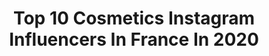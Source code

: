 ---
title: Top 10 Cosmetics Instagram Influencers In France In 2020
description: >-
  Find top cosmetics Instagram influencers in France in 2020. Most popular hashtags: #concours #confinement #makeup #stayhome.
platform: Instagram
profiles:
  - username: "ines.curly"
    fullname: >-
      Ines Curly 🇲🇦🇩🇿♓️
    location: "France"
    followers: 238361
    engagement: 1148
    commentsToLikes: 0.037336
    avatar: "https://scontent-ams4-1.cdninstagram.com/v/t51.2885-19/s320x320/82487882_1030638620636509_6760962853928173568_n.jpg?_nc_ht=scontent-ams4-1.cdninstagram.com&_nc_ohc=sRWKugsihT8AX_xaE_t&oh=3c5bdd1ec96f1a650472168678f3053f&oe=5EB94463"
    verified: false
    hashtags: "#sephoracollection, #inescurlycosmetic, #giveaways, #concours"
  - username: "newjustine_"
    fullname: >-
      🦋  𝗝𝘂𝘀𝘁𝗶𝗻𝗲  🦋
    location: "France"
    followers: 11208
    engagement: 506
    commentsToLikes: 0.197323
    avatar: "https://scontent-lhr8-1.cdninstagram.com/v/t51.2885-19/s320x320/92783407_651940652258138_6696625068467814400_n.jpg?_nc_ht=scontent-lhr8-1.cdninstagram.com&_nc_ohc=M6vVU9iwACwAX9EhYoO&oh=d7b8535fbf82f574741e1c6532ec3a3a&oe=5EB9278D"
    verified: false
    hashtags: "#longhair, #sexygirl, #kisstance, #influenceur"
  - username: "tessmakeup"
    fullname: >-
      PRO MAKEUP ARTIST / YOUTUBER
    location: "France"
    followers: 119015
    engagement: 308
    commentsToLikes: 0.058945
    avatar: "https://scontent-lhr8-1.cdninstagram.com/v/t51.2885-19/s320x320/64691495_2302479240026288_2503843187697647616_n.jpg?_nc_ht=scontent-lhr8-1.cdninstagram.com&_nc_ohc=E_DEe6G9YiQAX-42Kyv&oh=c125e2e8e8f5a7e4d2817aa94c73a39f&oe=5EB905E8"
    verified: false
    hashtags: "#bride, #tessmakeup, #guyanefrancaise, #cookwithlove"
  - username: "lauraaluve"
    fullname: >-
      Lauraa Luve Officiel
    location: "France"
    followers: 132459
    engagement: 446
    commentsToLikes: 0.014506
    avatar: "https://scontent-lhr8-1.cdninstagram.com/v/t51.2885-19/s320x320/90435631_496608174349500_6212400345163759616_n.jpg?_nc_ht=scontent-lhr8-1.cdninstagram.com&_nc_ohc=K-5CbV23RoAAX_6-Oae&oh=65d91a5fd12f4744d657fe67947e68ba&oe=5EBBE654"
    verified: false
    hashtags: "#circonstancesatt, #mom, #sunglasses, #lv"
  - username: "marianagoncalves.pt"
    fullname: >-
      Mariana Gonçalves
    location: "France"
    followers: 5799
    engagement: 1335
    commentsToLikes: 0.098501
    avatar: "https://scontent-ams4-1.cdninstagram.com/v/t51.2885-19/s320x320/92217575_524192244920701_8320978220891504640_n.jpg?_nc_ht=scontent-ams4-1.cdninstagram.com&_nc_ohc=viaxVSO6TF0AX-Niyu8&oh=7b26506b8c156774d08977071fafac3d&oe=5EB8AB19"
    verified: false
    hashtags: "#closeup, #valentines, #eyeswatches, #beautybaycom"
  - username: "sebchabal"
    fullname: >-
      Sébastien Chabal
    location: "France"
    followers: 107221
    engagement: 382
    commentsToLikes: 0.011045
    avatar: "https://scontent-ams4-1.cdninstagram.com/v/t51.2885-19/s320x320/15048184_1042486719195538_461805217357234176_a.jpg?_nc_ht=scontent-ams4-1.cdninstagram.com&_nc_ohc=zNfrpvnLeo4AX9L_8d7&oh=9e9186516f29e743272a04c21c255bf4&oe=5EBBE685"
    verified: true
    hashtags: "#6nations2020, #noel, #publicit, #souvenir"
  - username: "marinelorphelin_off"
    fullname: >-
      Marine Lorphelin
    location: "France"
    followers: 726810
    engagement: 442
    commentsToLikes: 0.007981
    avatar: "https://scontent-lhr8-1.cdninstagram.com/v/t51.2885-19/s320x320/62016234_880516308977136_1657779392534806528_n.jpg?_nc_ht=scontent-lhr8-1.cdninstagram.com&_nc_ohc=9hDFn278deIAX8Y20mJ&oh=ba0a666ea2023723ebcb69b5311f2c97&oe=5EBB3A9D"
    verified: true
    hashtags: "#drgood, #thinkingoutloud, #mangersain, #takecare"
  - username: "ana_in_green"
    fullname: >-
      ANAÏS 🌼Femme, maman engagée 🌿
    location: "France"
    followers: 6923
    engagement: 655
    commentsToLikes: 0.205201
    avatar: "https://scontent-lht6-1.cdninstagram.com/v/t51.2885-19/s320x320/90741892_1062367100799519_2369866660766023680_n.jpg?_nc_ht=scontent-lht6-1.cdninstagram.com&_nc_ohc=gX0l7Keh9eAAX97U-p3&oh=077de4228ec651410360ceb4dc691056&oe=5EBB67D8"
    verified: false
    hashtags: "#viedemaman, #prendredutemps, #mamanecolo, #familleecolo"
  - username: "nawalbonnefoy"
    fullname: >-
      Nawal - Vintage & Slow Fashion
    location: "France"
    followers: 15562
    engagement: 583
    commentsToLikes: 0.062948
    avatar: "https://scontent-lhr8-1.cdninstagram.com/v/t51.2885-19/s320x320/91545488_2586220344971439_7668833745331290112_n.jpg?_nc_ht=scontent-lhr8-1.cdninstagram.com&_nc_ohc=bNiwGt3P160AX9dCJkv&oh=8cdf4dfbd8255e8797cb3001d36f8475&oe=5EBAE473"
    verified: false
    hashtags: "#vintagegirl, #vintageshop, #jerestechezmoi, #vintagefashion"
  - username: "naturalmemories"
    fullname: >-
      OLGA KIVRINA
    location: "France"
    followers: 8608
    engagement: 612
    commentsToLikes: 0.111041
    avatar: "https://scontent-lhr8-1.cdninstagram.com/v/t51.2885-19/s320x320/68720829_2295992564049684_4071369065187246080_n.jpg?_nc_ht=scontent-lhr8-1.cdninstagram.com&_nc_ohc=j0VBqt9c6G8AX_T0KS5&oh=0edc1d6d97e9a3dd03833f6512b0a839&oe=5EBA9C93"
    verified: false
    hashtags: "#soapwillsaveuniverse, #histoiredunsavon, #koronovirus, #savonvasauverlemonde"
---